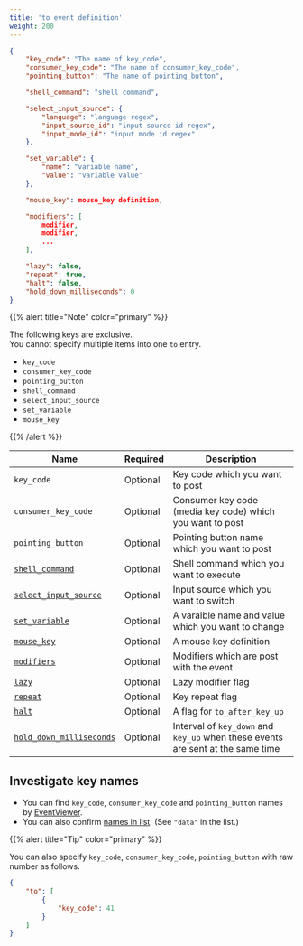 ```yaml
---
title: 'to event definition'
weight: 200
---
```


```json
{
    "key_code": "The name of key_code",
    "consumer_key_code": "The name of consumer_key_code",
    "pointing_button": "The name of pointing_button",

    "shell_command": "shell command",

    "select_input_source": {
        "language": "language regex",
        "input_source_id": "input source id regex",
        "input_mode_id": "input mode id regex"
    },

    "set_variable": {
        "name": "variable name",
        "value": "variable value"
    },

    "mouse_key": mouse_key definition,

    "modifiers": [
        modifier,
        modifier,
        ...
    ],

    "lazy": false,
    "repeat": true,
    "halt": false,
    "hold_down_milliseconds": 0
}
```

{{% alert title="Note" color="primary" %}}

The following keys are exclusive.<br/>
You cannot specify multiple items into one `to` entry.

-   `key_code`
-   `consumer_key_code`
-   `pointing_button`
-   `shell_command`
-   `select_input_source`
-   `set_variable`
-   `mouse_key`

{{% /alert %}}

| Name                                                | Required | Description                                                                     |
| --------------------------------------------------- | -------- | ------------------------------------------------------------------------------- |
| `key_code`                                          | Optional | Key code which you want to post                                                 |
| `consumer_key_code`                                 | Optional | Consumer key code (media key code) which you want to post                       |
| `pointing_button`                                   | Optional | Pointing button name which you want to post                                     |
| [`shell_command`](shell-command/)                   | Optional | Shell command which you want to execute                                         |
| [`select_input_source`](select-input-source/)       | Optional | Input source which you want to switch                                           |
| [`set_variable`](set-variable/)                     | Optional | A varaible name and value which you want to change                              |
| [`mouse_key`](mouse-key/)                           | Optional | A mouse key definition                                                          |
| [`modifiers`](modifiers/)                           | Optional | Modifiers which are post with the event                                         |
| [`lazy`](lazy/)                                     | Optional | Lazy modifier flag                                                              |
| [`repeat`](repeat/)                                 | Optional | Key repeat flag                                                                 |
| [`halt`](halt/)                                     | Optional | A flag for `to_after_key_up`                                                    |
| [`hold_down_milliseconds`](hold-down-milliseconds/) | Optional | Interval of `key_down` and `key_up` when these events are sent at the same time |

## Investigate key names

-   You can find `key_code`, `consumer_key_code` and `pointing_button` names by [EventViewer](../../../manual/operation/eventviewer/).
-   You can also confirm [names in list](https://github.com/pqrs-org/Karabiner-Elements/blob/master/src/apps/PreferencesWindow/Resources/simple_modifications.json).
    (See `"data"` in the list.)

{{% alert title="Tip" color="primary" %}}

You can also specify `key_code`, `consumer_key_code`, `pointing_button` with raw number as follows.<br />

```json
{
    "to": [
        {
            "key_code": 41
        }
    ]
}
```
